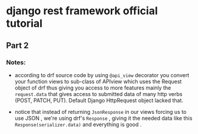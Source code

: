 # django rest framework official tutorial 
## Part 2

### Notes:
- according to drf source code by using `@api_view` decorator you convert your function views to sub-class of APIview which uses the Request object of drf thus giving you access to more features mainly the `request.data` that gives access to submitted data of many http verbs (POST, PATCH, PUT). Default Django HttpRequest object lacked that.

- notice that instead of returning `JsonResponse` in our views forcing us to use JSON , we're using drf's `Response` , giving it the needed data like this `Response(serializer.data)` and everything is good .